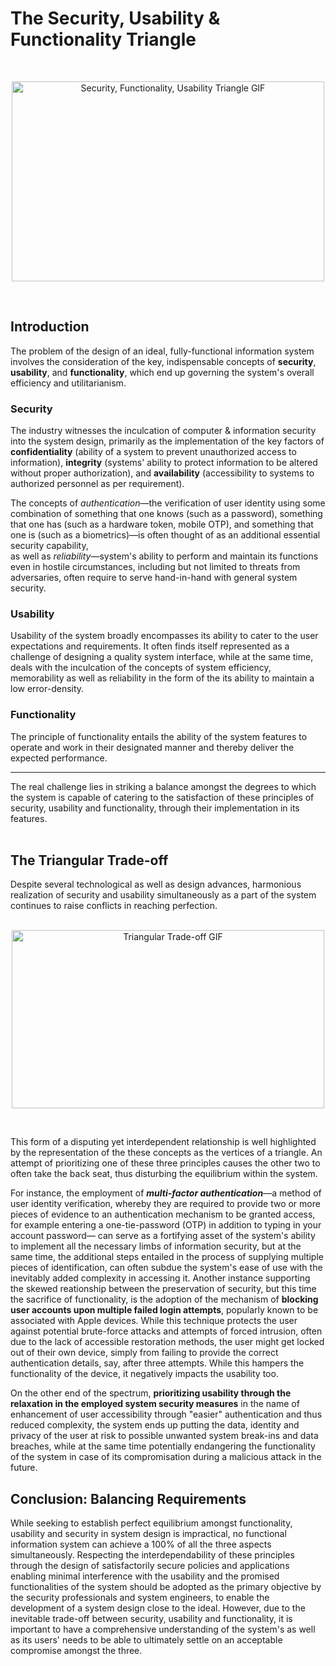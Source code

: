 
# The Security, Usability & Functionality Triangle
<br>
<p align="center">
  <img width="500" height="320" src="https://i.imgur.com/KYUJnvz.gif" alt="Security, Functionality, Usability Triangle GIF">
</p>
<br>

## Introduction
The problem of the design of an ideal, fully-functional information system involves the consideration of the key, indispensable concepts of **security**, **usability**, and **functionality**, which end up governing the system's overall efficiency and utilitarianism.

### Security
The industry witnesses the inculcation of computer & information security into the system design, primarily as the implementation of the key factors of **confidentiality** (ability of a system to prevent unauthorized access to information), **integrity** (systems' ability to protect information to be altered without proper authorization), and **availability** (accessibility to systems to authorized personnel as per requirement).

The concepts of *authentication*—the verification of user identity using some combination of something that one knows (such as a password), something that one has (such as a hardware token, mobile OTP), and something that one is (such as a biometrics)—is often thought of as an additional essential security capability, <br>as well as *reliability*—system's ability to perform and maintain its functions even in hostile circumstances, including but not limited to threats from adversaries, often require to serve hand-in-hand with general system security.


### Usability
Usability of the system broadly encompasses its ability to cater to the user expectations and requirements. It often finds itself represented as a challenge of designing a quality system interface, while at the same time, deals with the inculcation of the concepts of system efficiency, memorability as well as reliability in the form of the its ability to maintain a low error-density.


### Functionality
The principle of functionality entails the ability of the system features to operate and work in their designated manner and thereby deliver the expected performance.
<hr>
The real challenge lies in striking a balance amongst the degrees to which the system is capable of catering to the satisfaction of these principles of security, usability and functionality, through their implementation in its features.
<br><br>

## The Triangular Trade-off
Despite several technological as well as design advances, harmonious realization of security and usability simultaneously as a part of the system continues to raise conflicts in reaching perfection.
<br><br>

<p align="center">
  <img width="500" height="285" src="https://bit.ly/3zjuYro" alt="Triangular Trade-off GIF">
</p>
<br>

This form of a disputing yet interdependent relationship is well highlighted by the representation of the these concepts as the vertices of a triangle. An attempt of prioritizing one of these three principles causes the other two to often take the back seat, thus disturbing the equilibrium within the system.

For instance, the employment of ***multi-factor authentication***—a method of user identity verification, whereby they are required to provide two or more pieces of evidence to an authentication mechanism to be granted access, for example entering a one-tie-password (OTP) in addition to typing in your account password— can serve as a fortifying asset of the system's ability to implement all the necessary limbs of information security, but at the same time, the additional steps entailed in the process of supplying multiple pieces of identification, can often subdue the system's ease of use with the inevitably added complexity in accessing it. 
Another instance supporting the skewed reationship between the preservation of security, but this time the sacrifice of functionality, is the adoption of the mechanism of **blocking user accounts upon multiple failed login attempts**, popularly known to be associated with Apple devices. While this technique protects the user against potential brute-force attacks and attempts of forced intrusion, often due to the lack of accessible restoration methods, the user might get locked out of their own device, simply from failing to provide the correct authentication details, say, after three attempts. While this hampers the functionality of the device, it negatively impacts the usability too.

On the other end of the spectrum, **prioritizing usability through the relaxation in the employed system security measures** in the name of enhancement of user accessibility through "easier" authentication and thus reduced complexity, the system ends up putting the data, identity and privacy of the user at risk to possible unwanted system break-ins and data breaches, while at the same time potentially endangering the functionality of the system in case of its compromisation during a malicious attack in the future.

## Conclusion: Balancing Requirements

While seeking to establish perfect equilibrium amongst functionality, usability and security in system design is impractical, no functional information system can achieve a 100% of all the three aspects simultaneously.
Respecting the interdependability of these principles through the design of satisfactorily secure policies and applications enabling minimal interference with the usability and the promised functionalities of the system should be adopted as the primary objective by the security professionals and system engineers, to enable the development of a system design close to the ideal.
However, due to the inevitable trade-off between security, usability and functionality, it is important to have a comprehensive understanding of the system's as well as its users' needs to be able to ultimately settle on an acceptable compromise amongst the three.

